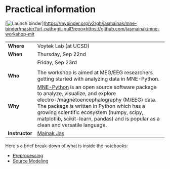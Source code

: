 # Practical information

[![Launch binder](https://mybinder.org/badge_logo.svg)](https://mybinder.org/v2/gh/jasmainak/mne-binder/master?url-path=git-pull?repo=https://github.com/jasmainak/mne-workshop-mit

||   |
|:------|:------|
| **Where**      | Voytek Lab (at UCSD) |
| **When**       | Thursday, Sep 22nd   |
| 				 | Friday, Sep 23rd	    |
|				 | 		                |
| **Who**        | The workshop is aimed at MEG/EEG researchers getting started with analyzing data in MNE-Python.|
| **Why**        | [MNE-Python](https://martinos.org/mne/stable/index.html) is an open source software package to analyze, visualize, and explore electro-/magnetoencephalography (M/EEG) data. The package is written in Python which has a growing scientific ecosystem (numpy, scipy, matplotlib, scikit-learn, pandas) and is popular as a clean and versatile language.|
| **Instructor** | [Mainak Jas](http://jasmainak.github.io/) |

Here's a brief break-down of what is inside the notebooks:
* [Preprocessing](preprocessing/readme.md)
* [Source Modeling](evoked_to_stc/readme.md)

